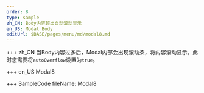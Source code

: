 ```yaml
--- 
order: 8
type: sample
zh_CN: Body内容超出自动滚动显示
en_US: Modal Body
editUrl: $BASE/pages/menu/md/modal8.md
---
```


+++ zh_CN
当Body内容过多后，Modal内部会出现滚动条，将内容滚动显示。此时您需要将<Code>autoOverflow</Code>设置为<Code>true</Code>。
     
+++ en_US
Modal8

+++ SampleCode
fileName: Modal8
